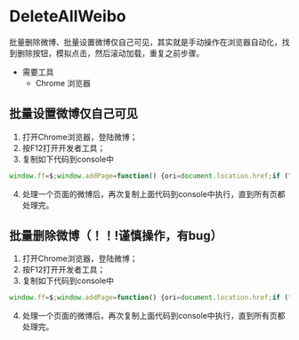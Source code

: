 # DeleteAllWeibo
批量删除微博、批量设置微博仅自己可见，其实就是手动操作在浏览器自动化，找到删除按钮，模拟点击，然后滚动加载，重复之前步骤。

- 需要工具
  - Chrome 浏览器

## 批量设置微博仅自己可见
1. 打开Chrome浏览器，登陆微博；
2. 按F12打开开发者工具；
3. 复制如下代码到console中
```javascript
window.ff=$;window.addPage=function() {ori=document.location.href;if ("page=".search(ori)==-1) ori=ori+"&page=1";newloc = ori.replace(/(page=)([0-9]+)/g,function($0,$1,$2){var num=parseInt($2)+1;return $1+num;});window.location.href=newloc;};var inter=setInterval(function(){var orix = window.scrollTop;console.log(orix);scroll(0,orix+500);if(window.scrollTop==orix) {clearInterval(inter);window.addPage();};window.ff("[title='转换为仅自己可见']").click();window.ff("div > p.btn > a.W_btn_a > span").click();},1000);
```
4. 处理一个页面的微博后，再次复制上面代码到console中执行，直到所有页都处理完。

## 批量删除微博（！！!谨慎操作，有bug）
1. 打开Chrome浏览器，登陆微博；
2. 按F12打开开发者工具；
3. 复制如下代码到console中
```javascript
window.ff=$;window.addPage=function() {ori=document.location.href;if ("page=".search(ori)==-1) ori=ori+"&page=1";newloc = ori.replace(/(page=)([0-9]+)/g,function($0,$1,$2){var num=parseInt($2)+1;return $1+num;});window.location.href=newloc;};var inter=setInterval(function(){var orix = window.scrollTop;console.log(orix);scroll(0,orix+500);if(window.scrollTop==orix) {clearInterval(inter);window.addPage();};window.ff("[title='删除此条微博']").click();window.ff("div > p.btn > a.W_btn_a > span").click();},1000);
```
4. 处理一个页面的微博后，再次复制上面代码到console中执行，直到所有页都处理完。
